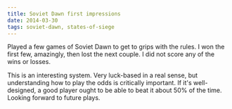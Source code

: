 ```yaml
---
title: Soviet Dawn first impressions
date: 2014-03-30
tags: soviet-dawn, states-of-siege
---
```


Played a few games of Soviet Dawn to get to grips with the rules.
I won the first few, amazingly, then lost the next couple. I did
not score any of the wins or losses.

This is an interesting system. Very luck-based in a real sense, but
understanding how to play the odds is critically important. If it's
well-designed, a good player ought to be able to beat it about 50%
of the time. Looking forward to future plays.

